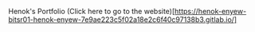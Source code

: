 Henok's Portfolio (Click here to go to the website)[https://henok-enyew-bitsr01-henok-enyew-7e9ae223c5f02a18e2c6f40c97138b3.gitlab.io/]
